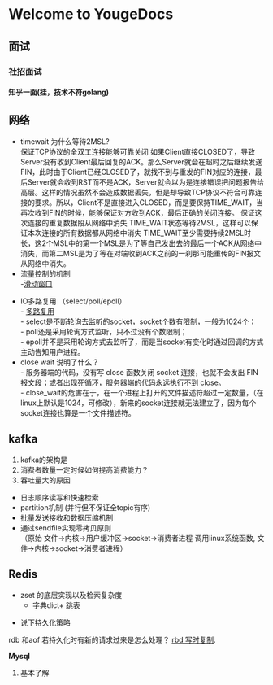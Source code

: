 # Welcome to YougeDocs

## 面试

### 社招面试
#### 知乎一面(挂，技术不符golang)

**网络**
--
   + timewait 为什么等待2MSL?   
     保证TCP协议的全双工连接能够可靠关闭
     如果Client直接CLOSED了，导致Server没有收到Client最后回复的ACK。那么Server就会在超时之后继续发送FIN，此时由于Client已经CLOSED了，就找不到与重发的FIN对应的连接，最后Server就会收到RST而不是ACK，Server就会以为是连接错误把问题报告给高层。这样的情况虽然不会造成数据丢失，但是却导致TCP协议不符合可靠连接的要求。所以，Client不是直接进入CLOSED，而是要保持TIME_WAIT，当再次收到FIN的时候，能够保证对方收到ACK，最后正确的关闭连接。
     保证这次连接的重复数据段从网络中消失
     TIME_WAIT状态等待2MSL，这样可以保证本次连接的所有数据都从网络中消失
     TIME_WAIT至少需要持续2MSL时长，这2个MSL中的第一个MSL是为了等自己发出去的最后一个ACK从网络中消失，而第二MSL是为了等在对端收到ACK之前的一刹那可能重传的FIN报文从网络中消失。
   + 流量控制的机制   
     -[滑动窗口](https://zhuanlan.zhihu.com/p/133307545)
   -  IO多路复用 （select/poll/epoll）  
     - [多路复用](https://juejin.cn/post/6844904200141438984)  
     - select是不断轮询去监听的socket，socket个数有限制，一般为1024个；   
     - poll还是采用轮询方式监听，只不过没有个数限制；  
     - epoll并不是采用轮询方式去监听了，而是当socket有变化时通过回调的方式主动告知用户进程。
   -  close wait 说明了什么？  
     - 服务器端的代码，没有写 close 函数关闭 socket 连接，也就不会发出 FIN 报文段；或者出现死循环，服务器端的代码永远执行不到 close。  
     - close_wait的危害在于，在一个进程上打开的文件描述符超过一定数量，（在linux上默认是1024，可修改），新来的socket连接就无法建立了，因为每个socket连接也算是一个文件描述符。

**kafka**
---
   1. kafka的架构是  
   2. 消费者数量一定时候如何提高消费能力？  
   3. 吞吐量大的原因   
   - 日志顺序读写和快速检索  
   - partition机制 (并行但不保证全topic有序)  
   - 批量发送接收和数据压缩机制  
   - 通过sendfile实现零拷贝原则  
     （原始 文件->内核->用户缓冲区->socket->消费者进程  调用linux系统函数, 文件->内核->socket->消费者进程）  

**Redis**
---
   * zset 的底层实现以及检索复杂度
      - 字典dict+ 跳表   
   - 说下持久化策略
   
   rdb 和aof 若持久化时有新的请求过来是怎么处理？
   [rbd 写时复制](https://blog.csdn.net/weixin_38405253/article/details/106416618).
    
**Mysql**
  1. 基本了解

